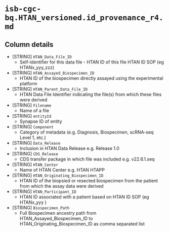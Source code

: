 # `isb-cgc-bq.HTAN_versioned.id_provenance_r4.md`

## Column details

* [STRING]    `HTAN_Data_File_ID`
  - Self-identifier for this data file - HTAN ID of this file HTAN ID SOP (eg HTANx_yyy_zzz)
* [STRING]    `HTAN_Assayed_Biospecimen_ID`
  - HTAN ID of the biospecimen directly assayed using the experimental platform
* [STRING]    `HTAN_Parent_Data_File_ID`
  - HTAN Data File Identifier indicating the file(s) from which these files were derived
* [STRING]    `Filename`
  - Name of a file
* [STRING]    `entityId`
  - Synapse ID of entity
* [STRING]    `Component`
  - Category of metadata (e.g. Diagnosis, Biospecimen, scRNA-seq Level 1, etc.)
* [STRING]    `Data_Release`
  - Inclusion in HTAN Data Release e.g. Release 1.0
* [STRING]    `CDS_Release`
  - CDS transfer package in which file was included e.g. v22.6.1.seq
* [STRING]    `HTAN_Center`
  - Name of HTAN Center e.g. HTAN HTAPP
* [STRING]    `HTAN_Originating_Biospecimen_ID`
  - HTAN ID of the biopsied or resected biospecimen from the patient from which the assay data were derived
* [STRING]    `HTAN_Participant_ID`
  - HTAN ID associated with a patient based on HTAN ID SOP (eg HTANx_yyy )
* [STRING]    `Biospecimen_Path`
  - Full Biospecimen ancestry path from HTAN_Assayed_Biospecimen_ID to HTAN_Originating_Biospecimen_ID as comma separated list

